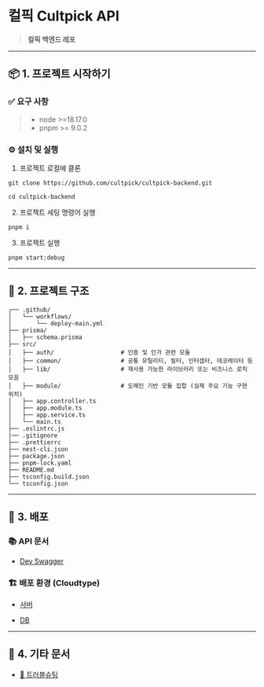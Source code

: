 # 컬픽 Cultpick API

> **컬픽 백엔드 레포**

<hr/>

## 📦 1. 프로젝트 시작하기

### ✅ 요구 사항

> - node >=18.17.0
> - pnpm >= 9.0.2

### ⚙️ 설치 및 실행

1. 프로젝트 로컬에 클론

```shell
git clone https://github.com/cultpick/cultpick-backend.git

cd cultpick-backend
```

2. 프로젝트 세팅 명령어 실행

```shell
pnpm i
```

3. 프로젝트 실행

```shell
pnpm start:debug
```

<hr/>

## 📁 2. 프로젝트 구조

```text
┌── .github/
│   └── workflows/
│       └── deploy-main.yml
├── prisma/
│   ├── schema.prisma
├── src/
│   ├── auth/                   # 인증 및 인가 관련 모듈
│   ├── common/                 # 공통 유틸리티, 필터, 인터셉터, 데코레이터 등
│   ├── lib/                    # 재사용 가능한 라이브러리 또는 비즈니스 로직 모음
│   ├── module/                 # 도메인 기반 모듈 집합 (실제 주요 기능 구현 위치)
│   ├── app.controller.ts
│   ├── app.module.ts
│   ├── app.service.ts
│   └── main.ts
├── .eslintrc.js
|── .gitignore
├── .prettierrc
├── nest-cli.json
├── package.json
├── pnpm-lock.yaml
├── README.md
├── tsconfig.build.json
└── tsconfig.json
```

<hr/>

## 🚀 3. 배포

### 📚 API 문서

- [Dev Swagger](https://port-0-cultpick-server-dev-m5gayojn31b607da.sel4.cloudtype.app/docs)

### 🏗️ 배포 환경 (Cloudtype)

- [서버](https://app.cloudtype.io/@aptheparker/aptheparker:main/cultpick-server-dev)

- [DB](https://app.cloudtype.io/@aptheparker/aptheparker:main/cultpick-db-dev)

<hr/>

## 📄 4. 기타 문서

- [🧰 트러블슈팅](./docs/TROUBLESHOOTING.md)
